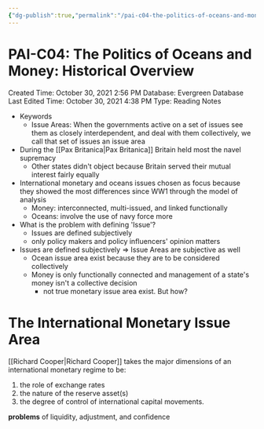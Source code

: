```yaml
---
{"dg-publish":true,"permalink":"/pai-c04-the-politics-of-oceans-and-money-historical-overview/"}
---
```


# PAI-C04: The Politics of Oceans and Money: Historical Overview

Created Time: October 30, 2021 2:56 PM
Database: Evergreen Database
Last Edited Time: October 30, 2021 4:38 PM
Type: Reading Notes

- Keywords
    - Issue Areas: When the governments active on a set of issues see them as closely interdependent, and deal with them collectively, we call that set of issues an issue area
- During the [[Pax Britanica\|Pax Britanica]] Britain held most the navel supremacy
    - Other states didn't object because Britain served their mutual interest fairly equally
- International monetary and oceans issues chosen as focus because they showed the most differences since WW1 through the model of analysis
    - Money: interconnected, multi-issued, and linked functionally
    - Oceans: involve the use of navy force more
- What is the problem with defining 'Issue'?
    - Issues are defined subjectively
    - only policy makers and policy influencers' opinion matters
- Issues are defined subjectively ⇒ Issue Areas are subjective as well
    - Ocean issue area exist because they are to be considered collectively
    - Money is only functionally connected and management of a state's money isn't a collective decision
        - not true monetary issue area exist. But how?

# The International Monetary Issue Area

[[Richard Cooper\|Richard Cooper]] takes the major dimensions of an international monetary regime to be: 

1. the role of exchange rates
2. the nature of the reserve asset(s)
3. the degree of control of international capital movements.

**problems** of liquidity, adjustment, and confidence